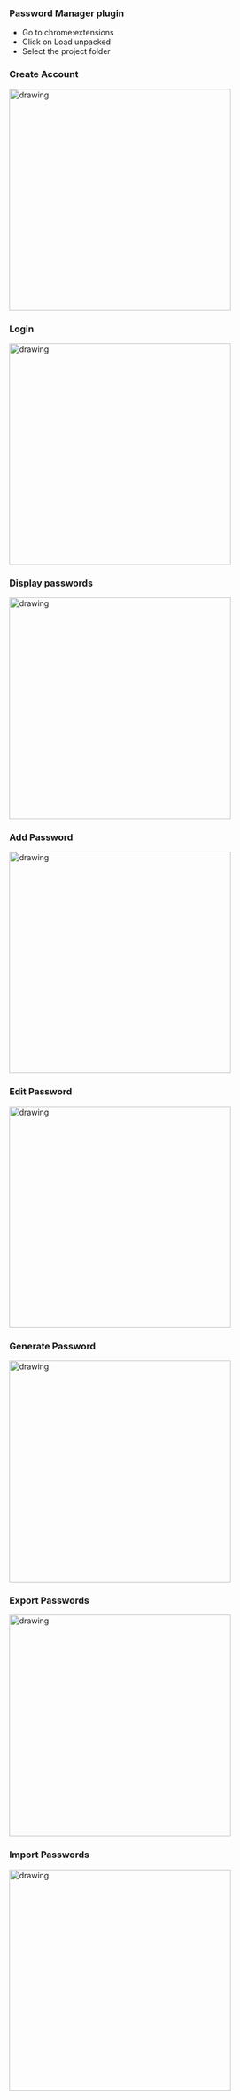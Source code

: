 ### Password Manager plugin

- Go to chrome:extensions
- Click on Load unpacked
- Select the project folder

### Create Account

<img src="./screenshots/create-account.png" alt="drawing" width="400"/>

### Login

<img src="./screenshots/login.png" alt="drawing" width="400"/>

### Display passwords

<img src="./screenshots/view-passwords.png" alt="drawing" width="400"/>

### Add Password

<img src="./screenshots/add-password.png" alt="drawing" width="400"/>

### Edit Password

<img src="./screenshots/edit-password.png" alt="drawing" width="400"/>

### Generate Password

<img src="./screenshots/generate-password.png" alt="drawing" width="400"/>

### Export Passwords

<img src="./screenshots/export-passwords.png" alt="drawing" width="400"/>

### Import Passwords

<img src="./screenshots/import-passwords.png" alt="drawing" width="400"/>

